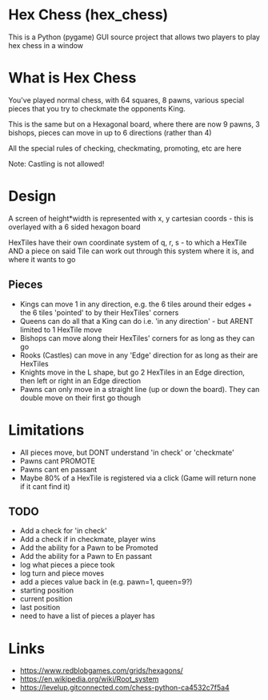 # Hex Chess (hex_chess)

This is a Python (pygame) GUI source project that allows two players to play hex chess in a window

# What is Hex Chess

You've played normal chess, with 64 squares, 8 pawns, various special pieces that you try to checkmate the opponents King.

This is the same but on a Hexagonal board, where there are now 9 pawns, 3 bishops, pieces can move in up to 6 directions (rather than 4)

All the special rules of checking, checkmating, promoting, etc are here

Note: Castling is not allowed!

# Design

A screen of height*width is represented with x, y cartesian coords - this is overlayed with a 6 sided hexagon board

HexTiles have their own coordinate system of q, r, s - to which a HexTile AND a piece on said Tile can work out through this system where it is, and where it wants to go

## Pieces
- Kings can move 1 in any direction, e.g. the 6 tiles around their edges + the 6 tiles 'pointed' to by their HexTiles' corners
- Queens can do all that a King can do i.e. 'in any direction' - but ARENT limited to 1 HexTile move
- Bishops can move along their HexTiles' corners for as long as they can go
- Rooks (Castles) can move in any 'Edge' direction for as long as their are HexTiles
- Knights move in the L shape, but go 2 HexTiles in an Edge direction, then left or right in an Edge direction
- Pawns can only move in a straight line (up or down the board). They can double move on their first go though

# Limitations
- All pieces move, but DONT understand 'in check' or 'checkmate'
- Pawns cant PROMOTE
- Pawns cant en passant
- Maybe 80% of a HexTile is registered via a click (Game will return none if it cant find it)

## TODO
- Add a check for 'in check'
- Add a check if in checkmate, player wins
- Add the ability for a Pawn to be Promoted
- Add the ability for a Pawn to En passant 
- log what pieces a piece took
- log turn and piece moves
- add a pieces value back in (e.g. pawn=1, queen=9?)
- starting position
- current position
- last position
- need to have a list of pieces a player has

# Links
- https://www.redblobgames.com/grids/hexagons/
- https://en.wikipedia.org/wiki/Root_system
- https://levelup.gitconnected.com/chess-python-ca4532c7f5a4